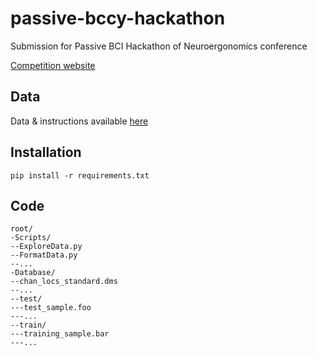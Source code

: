 # passive-bccy-hackathon

Submission for Passive BCI Hackathon of Neuroergonomics conference

[Competition website](https://www.neuroergonomicsconference.um.ifi.lmu.de/pbci/)

## Data

Data & instructions available [here](https://zenodo.org/record/4917218#.YNGIVi3pODW)

## Installation

```shell 
pip install -r requirements.txt
```

## Code

```shell 
root/
-Scripts/
--ExploreData.py
--FormatData.py
--...
-Database/
--chan_locs_standard.dms
--...
--test/
---test_sample.foo
---...
--train/
---training_sample.bar
---...
```

